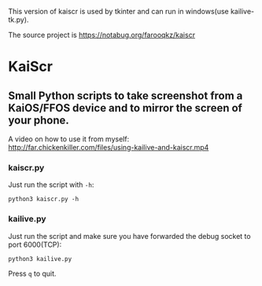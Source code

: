 This version of kaiscr is used by tkinter and can run in windows(use kailive-tk.py).

The source project is https://notabug.org/farooqkz/kaiscr

# KaiScr
## Small Python scripts to take screenshot from a KaiOS/FFOS device and to mirror the screen of your phone.

A video on how to use it from myself:
http://far.chickenkiller.com/files/using-kailive-and-kaiscr.mp4

### kaiscr.py
Just run the script with `-h`:
```
python3 kaiscr.py -h
```

### kailive.py
Just run the script and make sure you have forwarded the debug socket
to port 6000(TCP):
```
python3 kailive.py
```
Press `q` to quit.
